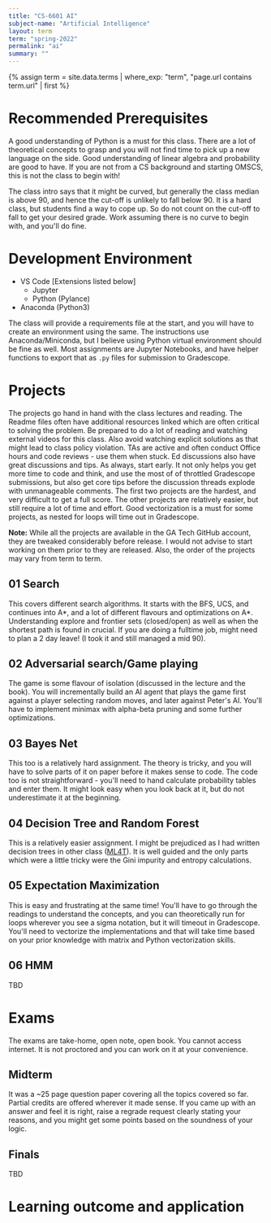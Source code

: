 ```yaml
---
title: "CS-6601 AI"
subject-name: "Artificial Intelligence"
layout: term
term: "spring-2022"
permalink: "ai"
summary: ""
---
```


{% assign term = site.data.terms | where_exp: "term", "page.url contains term.url" | first %}

# Recommended Prerequisites
A good understanding of Python is a must for this class. There are a lot of theoretical concepts to grasp and you will not find time to pick up a new language on the side. Good understanding of linear algebra and probability are good to have. If you are not from a CS background and starting OMSCS, this is not the class to begin with!

The class intro says that it might be curved, but generally the class median is above 90, and hence the cut-off is unlikely to fall below 90. It is a hard class, but students find a way to cope up. So do not count on the cut-off to fall to get your desired grade. Work assuming there is no curve to begin with, and you'll do fine. 
# Development Environment
- VS Code [Extensions listed below]
    - Jupyter
    - Python (Pylance)
- Anaconda (Python3)

The class will provide a requirements file at the start, and you will have to create an environment using the same. The instructions use Anaconda/Miniconda, but I believe using Python virtual environment should be fine as well. Most assignments are Jupyter Notebooks, and have helper functions to export that as `.py` files for submission to Gradescope.

# Projects
The projects go hand in hand with the class lectures and reading. The Readme files often have additional resources linked which are often critical to solving the problem. Be prepared to do a lot of reading and watching external videos for this class. Also avoid watching explicit solutions as that might lead to class policy violation. TAs are active and often conduct Office hours and code reviews - use them when stuck. Ed discussions also have great discussions and tips. As always, start early. It not only helps you get more time to code and think, and use the most of of throttled Gradescope submissions, but also get core tips before the discussion threads explode with unmanageable comments.
The first two projects are the hardest, and very difficult to get a full score. The other projects are relatively easier, but still require a lot of time and effort. Good vectorization is a must for some projects, as nested for loops will time out in Gradescope.

**Note:** While all the projects are available in the GA Tech GitHub account, they are tweaked considerably before release. I would not advise to start working on them prior to they are released. Also, the order of the projects may vary from term to term.

## 01 Search
This covers different search algorithms. It starts with the BFS, UCS, and continues into A*, and a lot of different flavours and optimizations on A*. Understanding explore and frontier sets (closed/open) as well as when the shortest path is found in crucial. If you are doing a fulltime job, might need to plan a 2 day leave! (I took it and still managed a mid 90).

## 02 Adversarial search/Game playing
The game is some flavour of isolation (discussed in the lecture and the book). You will incrementally build an AI agent that plays the game first against a player selecting random moves, and later against Peter's AI. You'll have to implement minimax with alpha-beta pruning and some further optimizations.

## 03 Bayes Net
This too is a relatively hard assignment. The theory is tricky, and you will have to solve parts of it on paper before it makes sense to code. The code too is not straightforward - you'll need to hand calculate probability tables and enter them. It might look easy when you look back at it, but do not underestimate it at the beginning.

## 04 Decision Tree and Random Forest
This is a relatively easier assignment. I might be prejudiced as I had written decision trees in other class ([ML4T](/ml4t)). It is well guided and the only parts which were a little tricky were the Gini impurity and entropy calculations.

## 05 Expectation Maximization
This is easy and frustrating at the same time! You'll have to go through the readings to understand the concepts, and you can theoretically run for loops wherever you see a sigma notation, but it will timeout in Gradescope. You'll need to vectorize the implementations and that will take time based on your prior knowledge with matrix and Python vectorization skills.

## 06 HMM
TBD

# Exams
The exams are take-home, open note, open book. You cannot access internet. It is not proctored and you can work on it at your convenience.
## Midterm 
It was a ~25 page question paper covering all the topics covered so far. Partial credits are offered wherever it made sense. If you came up with an answer and feel it is right, raise a regrade request clearly stating your reasons, and you might get some points based on the soundness of your logic.

## Finals
TBD

# Learning outcome and application
